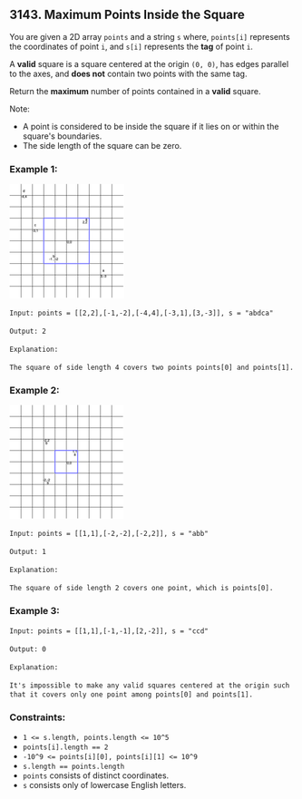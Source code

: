## 3143. Maximum Points Inside the Square

You are given a 2D array ```points``` and a string ```s``` where, ```points[i]``` represents the coordinates of point ```i```, and ```s[i]``` represents the **tag** of point ```i```.

A **valid** square is a square centered at the origin ```(0, 0)```, has edges parallel to the axes, and **does not** contain two points with the same tag.

Return the **maximum** number of points contained in a **valid** square.

Note:

* A point is considered to be inside the square if it lies on or within the square's boundaries.
* The side length of the square can be zero.

### Example 1:

![Example 1](images/example1.png)

```
Input: points = [[2,2],[-1,-2],[-4,4],[-3,1],[3,-3]], s = "abdca"

Output: 2

Explanation:

The square of side length 4 covers two points points[0] and points[1].
```
### Example 2:

![Example 2](images/example2.png)

```
Input: points = [[1,1],[-2,-2],[-2,2]], s = "abb"

Output: 1

Explanation:

The square of side length 2 covers one point, which is points[0].
```
### Example 3:
```
Input: points = [[1,1],[-1,-1],[2,-2]], s = "ccd"

Output: 0

Explanation:

It's impossible to make any valid squares centered at the origin such that it covers only one point among points[0] and points[1].
```

### Constraints:

* ```1 <= s.length, points.length <= 10^5```
* ```points[i].length == 2```
* ```-10^9 <= points[i][0], points[i][1] <= 10^9```
* ```s.length == points.length```
* ```points``` consists of distinct coordinates.
* ```s``` consists only of lowercase English letters.